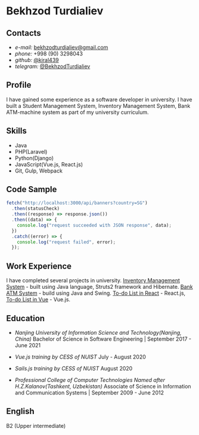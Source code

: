 # Bekhzod Turdialiev

## Contacts

- _e-mail:_ [bekhzodturdialiev@gmail.com](mailto:bekhzodturdialiev@gmail.com)
- _phone:_ +998 (90) 3298043
- _github:_ [@kiral439](https://github.com/kiral439)
- _telegram:_ [@BekhzodTurdialiev](https://t.me/BekhzodTurdialiev)

## Profile

I have gained some experience as a software developer in university. I have built a Student Management System, Inventory Management System, Bank ATM-machine system as part of my university curriculum.

<!-- I have gained some experience as a software developer in university. I have built a Student Management System, using pure HTML, CSS, JS and PHP and MySQL. Inventory Management System - Java(Struts2, hibernate, JSP). Bank ATM-machine system - Java(Swing). -->

## Skills

- Java
- PHP(Laravel)
- Python(Django)
- JavaScript(Vue.js, React.js)
- Git, Gulp, Webpack

## Code Sample

```javascript
fetch("http://localhost:3000/api/banners?country=SG")
  .then(statusCheck)
  .then((response) => response.json())
  .then((data) => {
    console.log("request succeeded with JSON response", data);
  })
  .catch((error) => {
    console.log("request failed", error);
  });
```

## Work Experience

I have completed several projects in university. [Inventory Management System](https://github.com/kiral439/InventoryManagement) - built using Java language, Struts2 framework and Hibernate. [Bank ATM System](https://github.com/kiral439/Bank-App) - build using Java and Swing. [To-do List in React](https://github.com/kiral439/to-do-list-react) - React.js, [To-do List in Vue](https://github.com/kiral439/to-do-list-vue) - Vue.js.

## Education

- _Nanjing University of Information Science and Technology(Nanjing, China)_
  Bachelor of Science in Software Engineering | September 2017 - June 2021

- _Vue.js training by CESS of NUIST_
  July - August 2020

- _Sails.js training by CESS of NUIST_
  August 2020

- _Professional College of Computer Technologies Named after H.Z.Kalanov(Tashkent, Uzbekistan)_
  Associate of Science in Information and Communication Systems | September 2009 - June 2012

## English

B2 (Upper intermediate)
